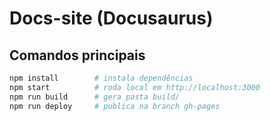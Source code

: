 # Docs-site (Docusaurus)

## Comandos principais

```bash
npm install        # instala dependências
npm start          # roda local em http://localhost:3000
npm run build      # gera pasta build/
npm run deploy     # publica na branch gh-pages
```
